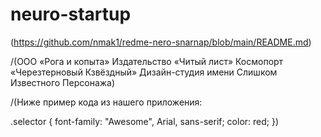 # neuro-startup
(https://github.com/nmak1/redme-nero-snarnap/blob/main/README.md)

/(ООО «Рога и копыта»
Издательство «Читый лист»
Космопорт «Черезтерновый Кзвёздный»
Дизайн-студия имени Слишком Известного Персонажа)

/(Ниже пример кода из нашего приложения:

.selector {
font-family: "Awesome", Arial, sans-serif;
color: red;
})

